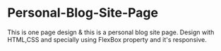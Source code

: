 # Personal-Blog-Site-Page
This is one page design &amp; this is a personal blog site page. Design with HTML,CSS and specially using FlexBox property and it's responsive.

